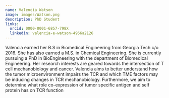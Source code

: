 ```yaml
---
name: Valencia Watson
image: images/Watson.png
description: PhD Student
links:
  orcid: 0000-0001-6857-798X
  linkedin: valencia-e-watson-4966a2126
---
```


Valencia earned her B.S in Biomedical Engineering from Georgia Tech c/o 2016. She has also earned a M.S. in Chemical Engineering. She is currently pursuing a PhD in BioEngineering with the department of Biomedical Engineering. Her research interests are geared towards the intersection of T cell mechanobiology and cancer. Valencia aims to better understand how the tumor microenvironment impairs the TCR and which TME factors may be inducing changes in TCR mechanobiology. Furthermore, we aim to determine what role co-expression of tumor specific antigen and self protein has on TCR function
